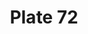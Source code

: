 ---
pid: '72'
an: '7'
title: Plate 72
rev_year: 
_date: 
caption: Chapeau de Courrier. Schall Quarré.
translation: Post Hat. Schall Quarré
student: Ana Karen Aguero
keywords: "[ Courrier, Quarré ]"
permalink: /plates/72/
layout: plate-page
---